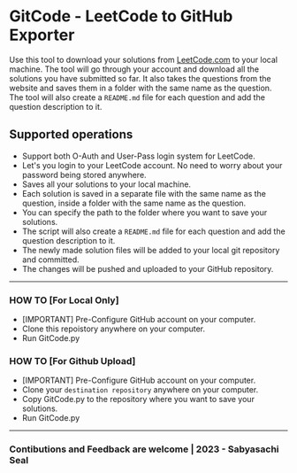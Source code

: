 # GitCode - LeetCode to GitHub Exporter
Use this tool to download your solutions from [LeetCode.com](leetcode.com) to your local machine. The tool will go through your account and download all the solutions you have submitted so far. It also takes the questions from the website and saves them in a folder with the same name as the question. The tool will also create a ```README.md``` file for each question and add the question description to it. 

## Supported operations
- Support both O-Auth and User-Pass login system for LeetCode.
- Let's you login to your LeetCode account. No need to worry about your password being stored anywhere.
- Saves all your solutions to your local machine.
- Each solution is saved in a separate file with the same name as the question, inside a folder with the same name as the question.
- You can specify the path to the folder where you want to save your solutions.
- The script will also create a ```README.md``` file for each question and add the question description to it.
- The newly made solution files will be added to your local git repository and committed.
- The changes will be pushed and uploaded to your GitHub repository.

---

###  HOW TO [For Local Only]
- [IMPORTANT] Pre-Configure GitHub account on your computer.
- Clone this repoistory anywhere on your computer. 
- Run GitCode.py
###  HOW TO [For Github Upload]
- [IMPORTANT] Pre-Configure GitHub account on your computer.
- Clone your ```destination repository``` anywhere on your computer. 
- Copy GitCode.py to the repository where you want to save your solutions.
- Run GitCode.py

---

### Contibutions and Feedback are welcome | 2023 - Sabyasachi Seal